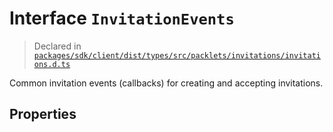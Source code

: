 # Interface `InvitationEvents`
> Declared in [`packages/sdk/client/dist/types/src/packlets/invitations/invitations.d.ts`]()

Common invitation events (callbacks) for creating and accepting invitations.

## Properties
